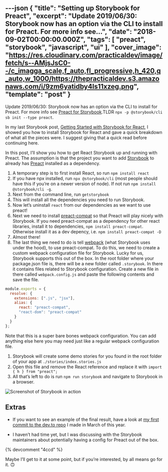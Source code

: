 ---json
{
  "title": "Setting up Storybook for Preact",
  "excerpt": "Update 2019/06/30: Storybook now has an option via the CLI to install for Preact. For more info see...",
  "date": "2018-09-02T00:00:00.000Z",
  "tags": [
    "preact",
    "storybook",
    "javascript",
    "ui"
  ],
  "cover_image": "https://res.cloudinary.com/practicaldev/image/fetch/s--AMjsJsC0--/c_imagga_scale,f_auto,fl_progressive,h_420,q_auto,w_1000/https://thepracticaldev.s3.amazonaws.com/i/9zm6yatidby4ls11xzeg.png",
  "template": "post"
}
---
Update 2019/06/30: Storybook now has an option via the CLI to install for Preact. For more info see [Preact for Storybook](https://storybook.js.org/docs/guides/guide-preact).TLDR `npx -p @storybook/cli sb init --type preact`.

In my last Storybook post, [Getting Started with Storybook for React](https://dev.to/nickytonline/getting-started-with-react-storybook-9jh), I showed you how to install Storybook for React and gave a quick breakdown of what all the pieces were. I suggest giving that a quick read before continuing here.

In this post, I’ll show you how to get React Storybook up and running with Preact. The assumption is that the project you want to add [Storybook](https://storybook.js.org) to already has [Preact](https://github.com/developit/preact) installed as a dependency.

1. A temporary step is to first install React, so run `npm install react`
2. If you have npx installed, run `npx @storybook/cli` (most people should have this if you’re on a newer version of node). If not run `npm install @storybook/cli -g`.
3. Next from the command line, run `getstorybook`
4. This will install all the dependencies you need to run Storybook.
5. Now let’s uninstall `react` from our dependencies as we want to use preact!
6. Next we need to install [preact-compat](https://github.com/developit/preact-compat) so that Preact will play nicely with Storybook. If you need preact-compat as a dependency for other react libraries, install it to dependencies, `npm install preact-compat`. Otherwise install it as a dev depency, i.e. `npm install preact-compat -D`
7. Almost there!
8. The last thing we need to do is tell [webpack](https://webpack.js.org) (what Storybook uses under the hood), to use preact-compat. To do this, we need to create a custom webpack configuration file for Storybook. Lucky for us, Storybook supports this out of the box. In the root folder where your package.json file is, there will be a new folder called `.storybook`. In there it contains files related to Storybook configuration. Create a new file in there called `webpack.config.js` and paste the following contents and save the file.

```javascript
module.exports = {
  resolve: {
    extensions: [".js", "jsx"],
    alias: {
      react: "preact-compat",
      "react-dom": "preact-compat"
    }
  }
};
```

Note that this is a super bare bones webpack configuration. You can add anything else here you may need just like a regular webpack configuration file.

1. Storybook will create some demo stories for you found in the root folder of your app at `./stories/index.stories.js`
2. Open this file and remove the React reference and replace it with `import { h } from "preact";`
3. All that’s left to do is run `npm run storybook` and navigate to Storybook in a browser.

![Screenshot of Storybook in action](https://www.iamdeveloper.com/storybook-cc90189bb245b5d5bdea02cbff77fd3c.gif)

## Extras

- If you want to see an example of the final result, have a look at [my first commit to the dev.to repo](https://github.com/thepracticaldev/dev.to/commit/6a8df8c8ddec739280325c0000d6d32593f70ed0) I made in March of this year.

- I haven’t had time yet, but I was discussing with the Storybook maintainers about potentially having a config for Preact out of the box.

{% devcomment "4ccd" %}

Maybe I’ll get to it at some point, but if you’re interested, by all means go for it. 🙃

